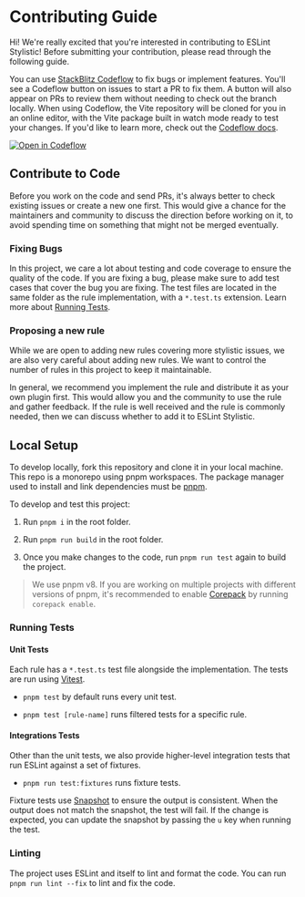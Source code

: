 # Contributing Guide

Hi! We're really excited that you're interested in contributing to ESLint Stylistic! Before submitting your contribution, please read through the following guide.

You can use [StackBlitz Codeflow](https://stackblitz.com/codeflow) to fix bugs or implement features. You'll see a Codeflow button on issues to start a PR to fix them. A button will also appear on PRs to review them without needing to check out the branch locally. When using Codeflow, the Vite repository will be cloned for you in an online editor, with the Vite package built in watch mode ready to test your changes. If you'd like to learn more, check out the [Codeflow docs](https://developer.stackblitz.com/codeflow/what-is-codeflow).

[![Open in Codeflow](https://developer.stackblitz.com/img/open_in_codeflow.svg)](https://pr.new/eslint-stylistic/eslint-stylistic)

## Contribute to Code

Before you work on the code and send PRs, it's always better to check existing issues or create a new one first. This would give a chance for the maintainers and community to discuss the direction before working on it, to avoid spending time on something that might not be merged eventually.

### Fixing Bugs

In this project, we care a lot about testing and code coverage to ensure the quality of the code. If you are fixing a bug, please make sure to add test cases that cover the bug you are fixing. The test files are located in the same folder as the rule implementation, with a `*.test.ts` extension. Learn more about [Running Tests](#running-tests).

### Proposing a new rule

While we are open to adding new rules covering more stylistic issues, we are also very careful about adding new rules. We want to control the number of rules in this project to keep it maintainable.

In general, we recommend you implement the rule and distribute it as your own plugin first. This would allow you and the community to use the rule and gather feedback. If the rule is well received and the rule is commonly needed, then we can discuss whether to add it to ESLint Stylistic.

## Local Setup

To develop locally, fork this repository and clone it in your local machine. This repo is a monorepo using pnpm workspaces. The package manager used to install and link dependencies must be [pnpm](https://pnpm.io/).

To develop and test this project:

1. Run `pnpm i` in the root folder.

2. Run `pnpm run build` in the root folder.

3. Once you make changes to the code, run `pnpm run test` again to build the project.

> We use pnpm v8. If you are working on multiple projects with different versions of pnpm, it's recommended to enable [Corepack](https://github.com/nodejs/corepack) by running `corepack enable`.

### Running Tests

#### Unit Tests

Each rule has a `*.test.ts` test file alongside the implementation. The tests are run using [Vitest](https://vitest.dev/).

- `pnpm test` by default runs every unit test.

- `pnpm test [rule-name]` runs filtered tests for a specific rule.

#### Integrations Tests

Other than the unit tests, we also provide higher-level integration tests that run ESLint against a set of fixtures.

- `pnpm run test:fixtures` runs fixture tests.

Fixture tests use [Snapshot](https://vitest.dev/guide/snapshot.html) to ensure the output is consistent. When the output does not match the snapshot, the test will fail. If the change is expected, you can update the snapshot by passing the `u` key when running the test.

### Linting

The project uses ESLint and itself to lint and format the code.
You can run `pnpm run lint --fix` to lint and fix the code.
